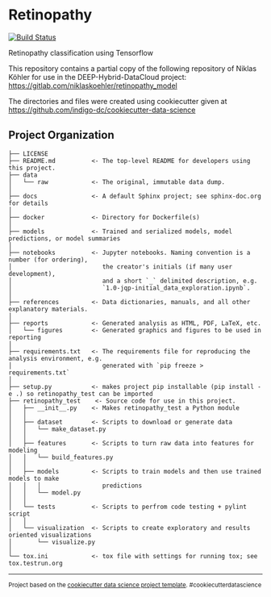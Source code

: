 Retinopathy
==============================


[![Build Status](https://jenkins.indigo-datacloud.eu:8080/buildStatus/icon?job=Pipeline-as-code/DEEP-OC-org/retinopathy_test/master)](https://jenkins.indigo-datacloud.eu:8080/job/Pipeline-as-code/job/DEEP-OC-org/job/retinopathy_test/job/master/)


Retinopathy classification using Tensorflow

This repository contains a partial copy of the following repository of Niklas Köhler for use in the DEEP-Hybrid-DataCloud project: https://gitlab.com/niklaskoehler/retinopathy_model

The directories and files were created using cookiecutter given at
https://github.com/indigo-dc/cookiecutter-data-science

Project Organization
------------

    ├── LICENSE
    ├── README.md          <- The top-level README for developers using this project.
    ├── data
    │   └── raw            <- The original, immutable data dump.
    │
    ├── docs               <- A default Sphinx project; see sphinx-doc.org for details
    │
    ├── docker             <- Directory for Dockerfile(s)
    │
    ├── models             <- Trained and serialized models, model predictions, or model summaries
    │
    ├── notebooks          <- Jupyter notebooks. Naming convention is a number (for ordering),
    │                         the creator's initials (if many user development),
    │                         and a short `_` delimited description, e.g.
    │                         `1.0-jqp-initial_data_exploration.ipynb`.
    │
    ├── references         <- Data dictionaries, manuals, and all other explanatory materials.
    │
    ├── reports            <- Generated analysis as HTML, PDF, LaTeX, etc.
    │   └── figures        <- Generated graphics and figures to be used in reporting
    │
    ├── requirements.txt   <- The requirements file for reproducing the analysis environment, e.g.
    │                         generated with `pip freeze > requirements.txt`
    │
    ├── setup.py           <- makes project pip installable (pip install -e .) so retinopathy_test can be imported
    ├── retinopathy_test    <- Source code for use in this project.
    │   ├── __init__.py    <- Makes retinopathy_test a Python module
    │   │
    │   ├── dataset        <- Scripts to download or generate data
    │   │   └── make_dataset.py
    │   │
    │   ├── features       <- Scripts to turn raw data into features for modeling
    │   │   └── build_features.py
    │   │
    │   ├── models         <- Scripts to train models and then use trained models to make
    │   │   │                 predictions
    │   │   └── model.py
    │   │
    │   └── tests          <- Scripts to perfrom code testing + pylint script
    │   │
    │   └── visualization  <- Scripts to create exploratory and results oriented visualizations
    │       └── visualize.py
    │
    └── tox.ini            <- tox file with settings for running tox; see tox.testrun.org


--------

<p><small>Project based on the <a target="_blank" href="https://drivendata.github.io/cookiecutter-data-science/">cookiecutter data science project template</a>. #cookiecutterdatascience</small></p>
